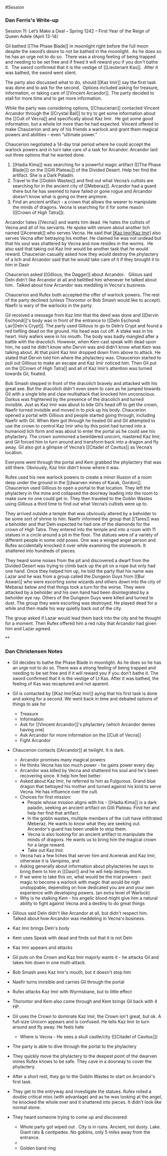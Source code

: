 #Session
### Dan Ferris's Write-up
Session 11: Let’s Make a Deal – Spring 1242 – First Year of the Reign of Queen Adele (April 13-14)  

Gil bathed [[The Phase Blade]] in moonlight right before the full moon despite the sword’s desire to not be bathed in the moonlight.  As he does so he has an urge not to do so.  There was a strong feeling of being trapped and needing to be set free and if freed it will reward you if you don't bathe it.  The sword confirmed that it is the vestige of [[Lieutenant Kas]].  After it was bathed, the sword went silent.

The party also discussed what to do, should [[Kaz Imir]] say the first task was done and to ask for the second.  Options included asking for treasure, information, or taking care of [[Vincent Arcandor]]. The party decided to stall for more time and to get more information.

While the party was considering options, [[Chaucerian]] contacted Vincent Arcandor through the [[Crystal Ball]] to try to get some information about the [[Cult of Vecna]] and specifically about Kaz Imir.  He got some good information, but a whole lot more than he had expected. Vincent offered to make Chaucerion and any of his friends a warlock and grant them magical powers and abilities – even “ultimate power.”

Chaucerion negotiated a 14-day trial period where he could accept the warlock powers and in turn take care of a task for Arcandor. Arcandor laid out three options that he wanted done.

1.  [[Hadia Kima]] was searching for a powerful magic artifact ([[The Phase Blade]]) on the [[Gilli Plateau]] of the Divided Desert. Help her find the artifact. She is a Dark Paladin.
2.  Travel to the [[Goblin Wastes]] and find out what Vecna’s cultists are searching for in the ancient city of [[Meberaz]]. Arcandor had a guard there but he has seemed to have failed or gone rogue and Arcandor doesn’t know what is going on there anymore.    
3.  Find an ancient artifact - a crown that allows the wearer to manipulate the minds of dragons. Vecna is searching for it for some reason  ([[Crown of High Tatra]]).

Arcandor hates [[Vecna]] and wants him dead. He hates the cultists of Vecna and all of his servants. He spoke with venom about another lich named [[Acererak]] who serves Vecna. He said that  [[Kaz Imir|Kaz Imir]](Fulgurous) also serves Vecna after betraying his mother. He claimed he was not undead but that his soul was shattered by Vecna and now resides in the worms.  He also said that taking out Kaz Imir would be another task that he would reward. Chaucerian casually asked how they would destroy the phylactery of a lich and Arcandor said that he would take care of it if they brought it to him in Dasir

Chaucerion asked [[Gillious, the Dagger]] about Arcandor.   Gilious said Deln didn't like Arcandor at all and belittled him whenever he talked about him.  Talked about how Arcandor was meddling in Vecna's business. 

Chaucerion and Rufex both accepted the offer of warlock powers. The rest of the party declined (unless Thorontor or Bob Smash would like to accept). Naefir is wary of the warlocks in the party.

Gil received a message from Kaz Imir that the deed was done and [[Dervin Eschondi]]'s body was in front of the entrance to [[Deln Eschondi Lair|Deln's Crypt]].  The party used Gillious to go to Deln’s Crypt and found a red tiefling dead on the ground. His head was cut off. A stake was in his heart. Holy wafers were in his mouth. The body was badly mangled after a battle with the dracolich. However, when Kem cast speak with dead upon him, he said he didn’t know who Dervin was and didn’t know what Kem was talking about. At that point Kaz Imir dropped down from above to attack. He stated that Dervin told him where the phylactery was. Chaucerion started to pull out Gillious to make an escape and Kaz Imir noticed him. Then Gil put on the [[Crown of High Tatra]] and all of Kaz Imir’s attention was turned towards Gil, fixated.

Bob Smash stepped in front of the dracolich bravely and attacked with his great axe. But the dracolich didn't even seem to care as he jumped towards Gil with a single bite and claw multiattack that knocked him unconscious. Darkus was frightened by the presence of the dracolich and turned invisible. Just as Kaz Imir was about to bite Gil’s head off to get the crown, Naefir turned invisible and moved in to pick up his body. Chaucerion opened a portal with Gillious and people started going through, including Naefir with Gil. When Kem got through he healed Gil and Gil attempted to use the crown to control Kaz Imir who by this point had turned into a humanoid lich form and was about to enter the portal as he could see his phylactery. The crown summoned a bewildered unicorn, mastered Kaz Imir, and Gil forced him to turn around and transform back into a dragon and fly away. Gil also got a glimpse of Vecna’s [[Citadel of Cavitus]] as Vecna’s location.

Everyone went through the portal and Kem grabbed the phylactery that was still there. Obviously, Kaz Imir didn’t know where it was.

Rufex used his new warlock powers to create a minor illusion of a room deep under the ground in the [[dwarven mines of Karak, Gordon]]. Chaucerion used Gillious to open a portal to that location. They left the phylactery in the mine and collapsed the doorway leading into the room to make sure no one could get in. They then traveled to the Goblin Wastes using Gillious a third time to find out what Vecna’s cultists were up to.

They arrived outside a temple that was obviously altered by a beholder to be some sort of shrine to him. Naefir informed the group that [[Tares]] was a beholder and that Deln expected he had one of the diamonds for the crown of High Tatra. They entered into the temple and into a room with 11 statues in a circle around a pit in the floor. The statues were of a variety of different people in some odd poses. One was a winged angel person and Rufex accidentally knocked it over while examining the stonework. It shattered into hundreds of pieces. 

They heard some noises from the pit and discovered a dwarf from the Divided Desert was trying to climb back up the pit on a rope but only had one hand. Once they helped him up, he told the party that his name was Lazar and he was from a group called the Dungeon Guys from [[Bur Aswan]] who were escorting some wizards and others down into the city of Mebaraz below and that things took a turn for the worse. They were attacked by a beholder and his own hand had been disintegrated by a beholder eye ray. Others of the Dungeon Guys were killed and turned to dust. The group they were escorting was destroyed. He played dead for a while and then made his way quietly back out of the city.

The group asked if Lazar would lead them back into the city and he thought for a moment. Then Rufex offered him a red ruby that Arcandor had given him and Lazar agreed.

**

### Dan Christensen Notes
- Gil decides to bathe the Phase Blade in moonlight.  As he does so he has an urge not to do so.  There was a strong feeling of being trapped and needing to be set free and if it will reward you if you don't bathe it.  The sword confirmed that it is the vestige of Lt Kas.  After it was bathed, the feeling of Kas was recaptured and not aparent.
- Gil is contacted by [[Kaz Imir|Kaz Imir]] aying that his first task is done and asking for a second.  We went back in time and debated options of things to ask for
	- Treasure
	- Information
	- Ask for [[Vincent Arcandor]]'s phylactery (which Arcandor denies having one)
	- Ask Arcandor for more information on the [[Cult of Vecna]]
	- Fight Arcandor
- Chaucerion contacts [[Arcandor]] at twilight. It is dark. 
	- Arcandor promises many magical powers
	- He thinks Vecna has too much power - he gains power every day
	- Arcandor was killed by Vecna and shattered his soul and he's been recovering since.  It help him feel better.
	- Asked about Kaz Imir, he referred to him as Fulgurous.  Grand blue dragon that betrayed his mother and turned against his kind to serve Vecna.  He has influence over the cult.
	- Choices for first mission:
		- People whose mission aligns with his - [[Hadia Kima]] is a dark paladin, seeking an ancient artifact on Gilli Plateau.  Find her and help her find that artifact.
		- In the goblin wastes, multiple members of the cult have infiltrated Meberaz.  He wants to know what they are seeking out.  Arcandor's guard has been unable to stop them.
		- Vecna is also looking for an ancient artifact to manipulate the minds of dragons.  He wants us to bring him the magical crown for a large reward.
		- Take out Kaz Imir.
	- Vecna has a few liches that server him and Acererak and Kaz Imir, otherwise it is Vampires, and 
	- Asking generally about information about phylacteries he says to bring them to him in [[Dasir]] and he will help destroy them.
	- If we were to take this on, what would be the trial powers - pact magic to become a warlock with magic that would be nigh unstoppable, depending on how dedicated you are and your own experience with developing powers. (an extra level of Warlock)
	- Why is he stalking Kem - his angelic blood might give him a natural ability to fight against Vecna and a destiny to do great things
- Gilious said Deln didn't like Arcandor at all, but didn't respect him.  Talked about how Arcandor was meddeling in Vecna's business. 


- Kaz Imir brings Deln's body
- Kem uses Speak with dead and finds out that it is not Deln
- Kaz Imir appears and attacks
- Gil puts on the Crown and Kaz Imir majorly wants it - he attacks Gil and takes him down in one multi-attack.  
- Bob Smash axes Kaz Imir's mouth, but it doesn't stop him
- Naefir turns invisible and carries Gil through the portal
- Rufex attacks Kaz Imir with Wyrmsbane, but to little effect
- Thorontor and Kem also come through and Kem brings Gil back with 4 HP.
- Gil uses the Crown to dominate Kaz Imir, the Crown isn't great, but ok.  A full-size Unicorn appears and is confused.  He tells Kaz Imir to turn around and fly away. He feels hate
	- Where is Vecna - He sees a skull castle/city ([[Citadel of Cavitus]])
- The party is able to dive through the portal to the phylactery
- They quickly move the phylactery to the deepest point of the dwarven mines Rufex knows to be safe.  They cave in a doorway to cover the phylactery.
- After a short rest, they go to the Goblin Wastes to start on Arcandor's first task.
- They get to the entryway and investigate the statues.  Rufex rolled a double critical miss (with advantage) and as he was looking at the angel, he knocked the whole over and it shattered into pieces.  It didn't look like normal stone.
- They heard someone  trying to come up and discovered 
	- Whole party got wiped out . City is in ruins.  Ancient, not dusty.  Lake.  Giant rats & centipedes.  No goblins, only 5 miles away from the entrance.
	- 
	- Golden band ring
